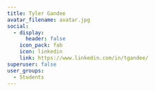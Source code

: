 ```yaml
---
title: Tyler Gandee
avatar_filename: avatar.jpg
social:
  - display:
      header: false
    icon_pack: fab
    icon: linkedin
    link: https://www.linkedin.com/in/tgandee/
superuser: false
user_groups:
  - Students
---
```

